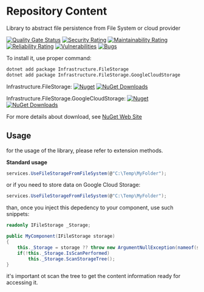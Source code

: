 # Repository Content
Library to abstract file persistence from File System or cloud provider


[![Quality Gate Status](https://sonarcloud.io/api/project_badges/measure?project=Umbrella.Infrastructure.FileStorage&metric=alert_status)](https://sonarcloud.io/summary/new_code?id=Umbrella.Infrastructure.FileStorage)
[![Security Rating](https://sonarcloud.io/api/project_badges/measure?project=Umbrella.Infrastructure.FileStorage&metric=security_rating)](https://sonarcloud.io/summary/new_code?id=Umbrella.Infrastructure.FileStorage)
[![Maintainability Rating](https://sonarcloud.io/api/project_badges/measure?project=Umbrella.Infrastructure.FileStorage&metric=sqale_rating)](https://sonarcloud.io/summary/new_code?id=Umbrella.Infrastructure.FileStorage)
[![Reliability Rating](https://sonarcloud.io/api/project_badges/measure?project=Umbrella.Infrastructure.FileStorage&metric=reliability_rating)](https://sonarcloud.io/summary/new_code?id=Umbrella.Infrastructure.FileStorage)
[![Vulnerabilities](https://sonarcloud.io/api/project_badges/measure?project=Umbrella.Infrastructure.FileStorage&metric=vulnerabilities)](https://sonarcloud.io/summary/new_code?id=Umbrella.Infrastructure.FileStorage)
[![Bugs](https://sonarcloud.io/api/project_badges/measure?project=Umbrella.Infrastructure.FileStorage&metric=bugs)](https://sonarcloud.io/summary/new_code?id=Umbrella.Infrastructure.FileStorage)


To install it, use proper command:

```bat
dotnet add package Infrastructure.FileStorage
dotnet add package Infrastructure.FileStorage.GoogleCloudStorage
```

Infrastructure.FileStorage:
[![Nuget](https://img.shields.io/nuget/v/Umbrella.Infrastructure.FileStorage.svg?style=plastic)](https://www.nuget.org/packages/Umbrella.Infrastructure.FileStorage/)
[![NuGet Downloads](https://img.shields.io/nuget/dt/Umbrella.Infrastructure.FileStorage.svg)](https://www.nuget.org/packages/Umbrella.Infrastructure.FileStorage/)

Infrastructure.FileStorage.GoogleCloudStorage:
[![Nuget](https://img.shields.io/nuget/v/Umbrella.Infrastructure.FileStorage.GoogleCloudStorage.svg?style=plastic)](https://www.nuget.org/packages/Umbrella.Infrastructure.FileStorage.GoogleCloudStorage/)
[![NuGet Downloads](https://img.shields.io/nuget/dt/Umbrella.Infrastructure.FileStorage.GoogleCloudStorage.svg)](https://www.nuget.org/packages/Umbrella.Infrastructure.FileStorage.GoogleCloudStorage/)


For more details about download, see [NuGet Web Site](https://www.nuget.org/packages/Umbrella.Infrastructure.FileStorage/)


## Usage

for the usage of the library, please refer to extension methods.

<b>Standard usage</b>

```c#
services.UseFileStorageFromFileSystem(@"C:\Temp\MyFolder");
```

or if you need to store data on Google Cloud Storage:

```c#
services.UseFileStorageFromFileSystem(@"C:\Temp\MyFolder");
```

than, once you inject this depedency to your component, use such snippets:

```c#
readonly IFileStorage _Storage;

public MyComponent(IFileStorage storage)
{
    this._Storage = storage ?? throw new ArgumentNullException(nameof(storage));
    if(!this._Storage.IsScanPerformed)
        this._Storage.ScanStorageTree();
}

```

it's important ot scan the tree to get the content information ready for accessing it.